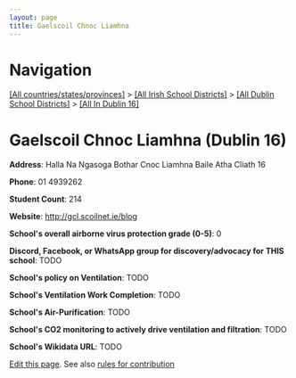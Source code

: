```yaml
---
layout: page
title: Gaelscoil Chnoc Liamhna
---
```

# Navigation

[[All countries/states/provinces]](../../../..) > [[All Irish School Districts]](../../..) > [[All Dublin School Districts]](../..) > [[All In Dublin 16]](..)

# Gaelscoil Chnoc Liamhna (Dublin 16)

**Address**: Halla Na Ngasoga Bothar Cnoc Liamhna Baile Atha Cliath 16

**Phone**: 01 4939262

**Student Count**: 214

**Website**: <http://gcl.scoilnet.ie/blog>

**School's overall airborne virus protection grade (0-5)**: 0

**Discord, Facebook, or WhatsApp group for discovery/advocacy for THIS school**: TODO

**School's policy on Ventilation**: TODO

**School's Ventilation Work Completion**: TODO

**School's Air-Purification**: TODO

**School's CO2 monitoring to actively drive ventilation and filtration**: TODO

**School's Wikidata URL**: TODO


[Edit this page](https://github.com/ventilate-schools/Ireland/edit/main/./Dublin_16/Gaelscoil_Chnoc_Liamhna.md). See also [rules for contribution](../../../contribution-rules/)